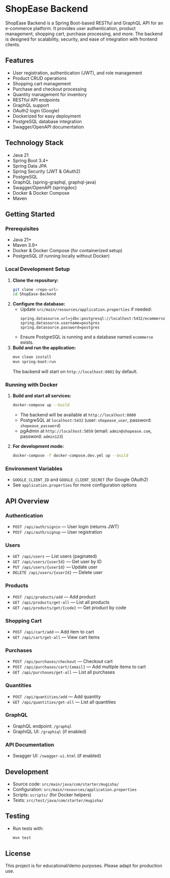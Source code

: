 # ShopEase Backend

ShopEase Backend is a Spring Boot-based RESTful and GraphQL API for an e-commerce platform. It provides user authentication, product management, shopping cart, purchase processing, and more. The backend is designed for scalability, security, and ease of integration with frontend clients.

## Features
- User registration, authentication (JWT), and role management
- Product CRUD operations
- Shopping cart management
- Purchase and checkout processing
- Quantity management for inventory
- RESTful API endpoints
- GraphQL support
- OAuth2 login (Google)
- Dockerized for easy deployment
- PostgreSQL database integration
- Swagger/OpenAPI documentation

## Technology Stack
- Java 21
- Spring Boot 3.4+
- Spring Data JPA
- Spring Security (JWT & OAuth2)
- PostgreSQL
- GraphQL (spring-graphql, graphql-java)
- Swagger/OpenAPI (springdoc)
- Docker & Docker Compose
- Maven

## Getting Started

### Prerequisites
- Java 21+
- Maven 3.9+
- Docker & Docker Compose (for containerized setup)
- PostgreSQL (if running locally without Docker)

### Local Development Setup
1. **Clone the repository:**
   ```bash
   git clone <repo-url>
   cd ShopEase-Backend
   ```
2. **Configure the database:**
   - Update `src/main/resources/application.properties` if needed:
     ```properties
     spring.datasource.url=jdbc:postgresql://localhost:5432/ecommerce
     spring.datasource.username=postgres
     spring.datasource.password=postgres
     ```
   - Ensure PostgreSQL is running and a database named `ecommerce` exists.
3. **Build and run the application:**
   ```bash
   mvn clean install
   mvn spring-boot:run
   ```
   The backend will start on `http://localhost:8081` by default.

### Running with Docker
1. **Build and start all services:**
   ```bash
   docker-compose up --build
   ```
   - The backend will be available at `http://localhost:8080`
   - PostgreSQL at `localhost:5432` (user: `shopease_user`, password: `shopease_password`)
   - pgAdmin at `http://localhost:5050` (email: `admin@shopease.com`, password: `admin123`)

2. **For development mode:**
   ```bash
   docker-compose -f docker-compose.dev.yml up --build
   ```

### Environment Variables
- `GOOGLE_CLIENT_ID` and `GOOGLE_CLIENT_SECRET` (for Google OAuth2)
- See `application.properties` for more configuration options

## API Overview

### Authentication
- `POST /api/auth/signin` — User login (returns JWT)
- `POST /api/auth/signup` — User registration

### Users
- `GET /api/users` — List users (paginated)
- `GET /api/users/{userId}` — Get user by ID
- `PUT /api/users/{userId}` — Update user
- `DELETE /api/users/{userId}` — Delete user

### Products
- `POST /api/products/add` — Add product
- `GET /api/products/get-all` — List all products
- `GET /api/products/get/{code}` — Get product by code

### Shopping Cart
- `POST /api/cart/add` — Add item to cart
- `GET /api/cart/get-all` — View cart items

### Purchases
- `POST /api/purchases/checkout` — Checkout cart
- `POST /api/purchases/cart/{email}` — Add multiple items to cart
- `GET /api/purchases/get-all` — List all purchases

### Quantities
- `POST /api/quantities/add` — Add quantity
- `GET /api/quantities/get-all` — List all quantities

### GraphQL
- GraphQL endpoint: `/graphql`
- GraphiQL UI: `/graphiql` (if enabled)

### API Documentation
- Swagger UI: `/swagger-ui.html` (if enabled)

## Development
- Source code: `src/main/java/com/starter/mugisha/`
- Configuration: `src/main/resources/application.properties`
- Scripts: `scripts/` (for Docker helpers)
- Tests: `src/test/java/com/starter/mugisha/`

## Testing
- Run tests with:
  ```bash
  mvn test
  ```

## License
This project is for educational/demo purposes. Please adapt for production use. 